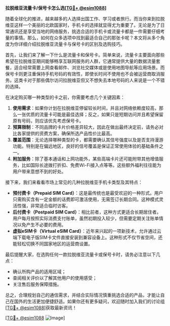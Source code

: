 **拉脱维亚流量卡/保号卡怎么选[[TG💪+ @esim1088](https://t.me/s/esim1088)]**

随着全球化的推进，越来越多的人选择出国工作、学习或者旅行。而当你来到拉脱维亚这样一个美丽的北欧国家时，手机卡的选择就显得尤为重要了。无论是为了日常通讯还是享受当地的网络服务，挑选合适的手机卡或流量卡都是一件需要仔细考量的事情。那么，如何在众多选项中找到最适合自己的那张卡呢？本文将从多个角度为你详细介绍拉脱维亚流量卡与保号卡的区别及选购技巧。

首先，让我们来了解一下什么是流量卡和保号卡。简单来说，流量卡主要面向那些希望在拉脱维亚期间能够畅享互联网服务的人群，它通常提供大量的数据流量套餐，适合经常需要上网查看邮件、浏览社交媒体或是使用地图导航等应用场景。而保号卡则更注重保持手机号码的有效性，即使长时间不使用也不会被运营商取消服务。这类卡对于那些偶尔访问拉脱维亚但又不想失去本地号码的人来说是一个不错的选择。

在决定购买哪一种类型的卡之前，你需要考虑几个关键因素：

1. **使用需求**：如果你计划在拉脱维亚停留较长时间，并且对网络依赖度较高，那么一张优质的流量卡可能是最佳选择；反之，如果只是短期访问并且希望保留原有号码，则应该优先考虑保号卡。
2. **预算限制**：不同品牌的卡片价格差异较大，因此在做出最终决定前，请务必对比各家提供的资费方案，确保所选产品性价比最高。
3. **覆盖范围**：无论选择哪种类型的卡，都需要确认其信号强度以及是否支持漫游功能。特别是在偏远地区，良好的信号覆盖是保证正常使用体验的基础条件之一。
4. **附加服务**：除了基本通话和上网功能外，某些高端卡片还可能附带其他增值服务，比如国际长途拨打折扣、免费Wi-Fi接入点等等。这些额外福利往往能为用户带来意想不到的好处。

接下来，我们来看看市场上常见的几种拉脱维亚手机卡类型及其特点：

- **预付费卡（Prepaid SIM Card）**：这是最传统也是最受欢迎的一种形式。用户只需购买含有一定金额的话费即可激活使用，无需签订长期合同。这种模式灵活性强，非常适合临时访客。
- **后付费卡（Postpaid SIM Card）**：相比前者，这种方式更适合长期居住者。用户每月按照实际消费支付账单，虽然初期投入较少，但需要定期关注账单情况以免产生不必要的费用。
- **虚拟eSIM卡（Virtual eSIM Card）**：近年来兴起的一项新技术，允许通过云端下载电子版SIM卡文件直接安装到兼容设备上。这种形式不仅节省空间，还能轻松切换不同国家地区的运营商设置。

最后提醒大家，在选购任何一款拉脱维亚流量卡或保号卡时，请务必注意以下几点：
- 确认所购产品的适用区域；
- 查阅相关评价以了解其他用户的使用感受；
- 关注售后服务保障措施。

总之，合理规划自己的通信需求，并结合实际情况慎重挑选合适的产品，才能让自己在国外的生活更加便捷舒适。如果你还有更多疑问，欢迎随时加入我们的讨论组[[TG💪+ @esim1088](https://t.me/s/esim1088)]获取最新资讯！

[[TG💪+ @esim1088](https://t.me/s/esim1088) ![Image](https://i.postimg.cc/4NQfJmqS/Snipaste-2025-05-13-00-14-12.png)]